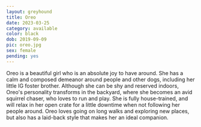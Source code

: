 ```yaml
---
layout: greyhound
title: Oreo
date: 2023-03-25
category: available
color: black
dob: 2019-09-09
pic: oreo.jpg
sex: female
pending: yes
---
```

Oreo is a beautiful girl who is an absolute joy to have around. She has a calm and composed demeanor around people and other dogs, including her little IG foster brother. Although she can be shy and reserved indoors, Oreo's personality transforms in the backyard, where she becomes an avid squirrel chaser, who loves to run and play. She is fully house-trained, and will relax in her open crate for a little downtime when not following her people around. Oreo loves going on long walks and exploring new places, but also has a laid-back style that makes her an ideal companion. 
